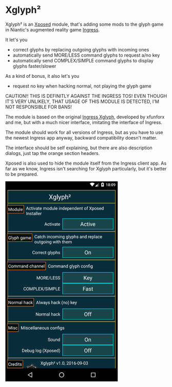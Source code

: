 # Xglyph²

Xglyph² is an <a href="http://repo.xposed.info/">Xposed</a> module, that's adding some mods to the glyph game in Niantic's augmented reality game <a href="https://play.google.com/store/apps/details?id=com.nianticproject.ingress">Ingress</a>.

It let's you
* correct glyphs by replacing outgoing glyphs with incoming ones
* automatically send MORE/LESS command glyphs to request a/no key
* automatically send COMPLEX/SIMPLE command glyphs to display glyphs faster/slower

As a kind of bonus, it also let's you
* request no key when hacking normal, not playing the glyph game

CAUTION!!
THIS IS DEFINITLY AGAINST THE INGRESS TOS! EVEN THOUGH IT'S VERY UNLIKELY, THAT USAGE OF THIS MODULE IS DETECTED, I'M NOT RESPONSIBLE FOR BANS!

The module is based on the original <a href="https://github.com/xfunforx/IngressXglyph">Ingress Xglyph</a>, developed by xfunforx and me, but with a much nicer interface, imitating the interface of Ingress.

The module should work for all versions of Ingress, but as you have to use the newest Ingress app anyway, backward compatibility doesn't matter.

The interface should be self explaining, but there are also description dialogs, just tap the orange section headers.

Xposed is also used to hide the module itself from the Ingress client app. As far as we know, Ingress isn't searching for Xglyph particularly, but it's better to be prepared.

<img src="Screenshot.png" width="350"/>
